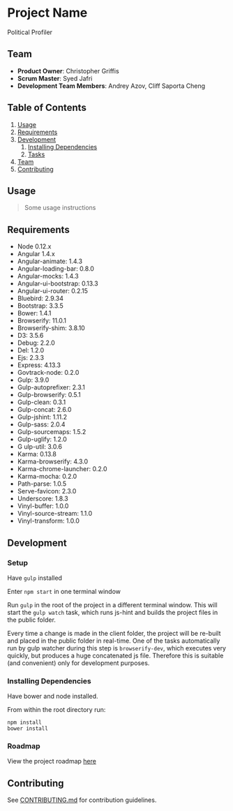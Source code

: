 # Project Name

  Political Profiler

## Team

  - __Product Owner__: Christopher Griffis
  - __Scrum Master__: Syed Jafri
  - __Development Team Members__: Andrey Azov, Cliff Saporta Cheng
  

## Table of Contents

1. [Usage](#Usage)
1. [Requirements](#requirements)
1. [Development](#development)
    1. [Installing Dependencies](#installing-dependencies)
    1. [Tasks](#tasks)
1. [Team](#team)
1. [Contributing](#contributing)

## Usage

> Some usage instructions

## Requirements

- Node 0.12.x
- Angular 1.4.x
- Angular-animate: 1.4.3
- Angular-loading-bar: 0.8.0
- Angular-mocks: 1.4.3
- Angular-ui-bootstrap: 0.13.3
- Angular-ui-router: 0.2.15
- Bluebird: 2.9.34
- Bootstrap: 3.3.5
- Bower: 1.4.1
- Browserify: 11.0.1
- Browserify-shim: 3.8.10
- D3: 3.5.6
- Debug: 2.2.0
- Del: 1.2.0
- Ejs: 2.3.3
- Express: 4.13.3
- Govtrack-node: 0.2.0
- Gulp: 3.9.0
- Gulp-autoprefixer: 2.3.1
- Gulp-browserify: 0.5.1
- Gulp-clean: 0.3.1
- Gulp-concat: 2.6.0
- Gulp-jshint: 1.11.2
- Gulp-sass: 2.0.4
- Gulp-sourcemaps: 1.5.2
- Gulp-uglify: 1.2.0
- G ulp-util: 3.0.6
- Karma: 0.13.8
- Karma-browserify: 4.3.0
- Karma-chrome-launcher: 0.2.0
- Karma-mocha: 0.2.0
- Path-parse: 1.0.5
- Serve-favicon: 2.3.0
- Underscore: 1.8.3
- Vinyl-buffer: 1.0.0
- Vinyl-source-stream: 1.1.0
- Vinyl-transform: 1.0.0

## Development

### Setup
Have `gulp` installed

Enter `npm start` in one terminal window

Run `gulp` in the root of the project in a different terminal window. This will start the `gulp watch` task, which runs js-hint and builds the project files in the public folder.

Every time a change is made in the client folder, the project will be re-built and placed in the public folder in real-time. One of the tasks automatically run by gulp watcher during this step is `browserify-dev`, which executes very quickly, but produces a huge concatenated js file. Therefore this is suitable (and convenient) only for development purposes. 

### Installing Dependencies

Have bower and node installed.

From within the root directory run:

```
npm install
bower install
```

### Roadmap

View the project roadmap [here](LINK_TO_PROJECT_ISSUES)


## Contributing

See [CONTRIBUTING.md](CONTRIBUTING.md) for contribution guidelines.
